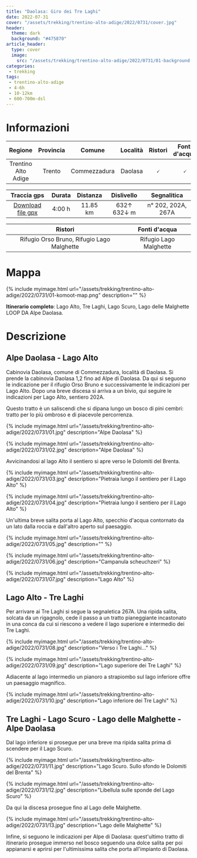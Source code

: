 ```yaml
---
title: "Daolasa: Giro dei Tre Laghi"
date: 2022-07-31
cover: "/assets/trekking/trentino-alto-adige/2022/0731/cover.jpg"
header:
  theme: dark
  background: "#475870"
article_header:
  type: cover
  image:
    src: "/assets/trekking/trentino-alto-adige/2022/0731/01-background.jpg"
categories:
 - trekking
tags:
 - trentino-alto-adige
 - 4-6h
 - 10-12km
 - 600-700m-dsl
---
```


# Informazioni

|       Regione       | Provincia |   Comune     | Località | Ristori | Fonti d'acqua |
|:-------------------:|:---------:|:------------:|:--------:|:------:|:--------:|
| Trentino Alto Adige |   Trento  | Commezzadura |  Daolasa | 🗸 | 🗸 |

|     Traccia gps     |  Durata |  Distanza | Dislivello  | Segnalitica |
|:-------------------:| :------:| :--------:|:----------: | :---------: |
| [Download file gpx](/assets/trekking/trentino-alto-adige/2022/0731/traccia-gps.gpx) |  4:00 h |  11.85 km | 632↑ 632↓ m | n° 202, 202A, 267A |


|                                 Ristori                                |               Fonti d'acqua              |
|:----------------------------------------------------------------------:|:----------------------------------------:|
| Rifugio Orso Bruno, Rifugio Lago Malghette                             |         Rifugio Lago Malghette           |


# Mappa

{% include myimage.html url="/assets/trekking/trentino-alto-adige/2022/0731/01-komoot-map.png" description="" %}

**Itinerario completo**: Lago Alto, Tre Laghi, Lago Scuro, Lago delle Malghette LOOP DA Alpe Daolasa.

# Descrizione

## Alpe Daolasa - Lago Alto

Cabinovia Daolasa, comune di Commezzadura, località di Daolasa.
Si prende la cabinovia Daolasa 1,2 fino ad Alpe di Daolasa.
Da qui si seguono le indicazione per il rifugio Orso Bruno e successivamente le indicazioni per Lago Alto. Dopo una breve discesa si arriva a un bivio, qui seguire le indicazioni per Lago Alto, sentiero 202A. 

Questo tratto è un saliscendi che si dipana lungo un bosco di pini cembri: tratto per lo più ombroso e di piacevole percorrenza.

{% include myimage.html url="/assets/trekking/trentino-alto-adige/2022/0731/01.jpg" description="Alpe Daolasa" %}

{% include myimage.html url="/assets/trekking/trentino-alto-adige/2022/0731/02.jpg" description="Alpe Daolasa" %}

Avvicinandosi al lago Alto il sentiero si apre verso le Dolomiti del Brenta.

{% include myimage.html url="/assets/trekking/trentino-alto-adige/2022/0731/03.jpg" description="Pietraia lungo il sentiero per il Lago Alto" %}

{% include myimage.html url="/assets/trekking/trentino-alto-adige/2022/0731/04.jpg" description="Pietraia lungo il sentiero per il Lago Alto" %}

Un'ultima breve salita porta al Lago Alto, specchio d'acqua contornato da un lato dalla roccia e dall'altro aperto sul paesaggio.

{% include myimage.html url="/assets/trekking/trentino-alto-adige/2022/0731/05.jpg" description="" %}

{% include myimage.html url="/assets/trekking/trentino-alto-adige/2022/0731/06.jpg" description="Campanula scheuchzeri" %}

{% include myimage.html url="/assets/trekking/trentino-alto-adige/2022/0731/07.jpg" description="Lago Alto" %}

## Lago Alto - Tre Laghi

Per arrivare ai Tre Laghi si segue la segnaletica 267A. Una ripida salita, solcata da un rigagnolo, cede il passo a un tratto pianeggiante incastonato in una conca da cui si riescono a vedere il lago superiore e intermedio dei Tre Laghi.

{% include myimage.html url="/assets/trekking/trentino-alto-adige/2022/0731/08.jpg" description="Verso i Tre Laghi..." %}

{% include myimage.html url="/assets/trekking/trentino-alto-adige/2022/0731/09.jpg" description="Lago superiore dei Tre Laghi" %}

Adiacente al lago intermedio un pianoro a strapiombo sul lago inferiore offre un paesaggio magnifico.

{% include myimage.html url="/assets/trekking/trentino-alto-adige/2022/0731/10.jpg" description="Lago inferiore dei Tre Laghi" %}

## Tre Laghi - Lago Scuro - Lago delle Malghette - Alpe Daolasa

Dal lago inferiore si prosegue per una breve ma ripida salita prima di scendere per il Lago Scuro.

{% include myimage.html url="/assets/trekking/trentino-alto-adige/2022/0731/11.jpg" description="Lago Scuro. Sullo sfondo le Dolomiti del Brenta" %}

{% include myimage.html url="/assets/trekking/trentino-alto-adige/2022/0731/12.jpg" description="Libellula sulle sponde del Lago Scuro" %}

Da qui la discesa prosegue fino al Lago delle Malghette.

{% include myimage.html url="/assets/trekking/trentino-alto-adige/2022/0731/13.jpg" description="Lago delle Malghette" %}

Infine, si seguono le indicazioni per Alpe di Daolasa: quest'ultimo tratto di itinerario prosegue immerso nel bosco seguendo una dolce salita per poi appianarsi e aprirsi per l'ultimissima salita che porta all'impianto di Daolasa.
